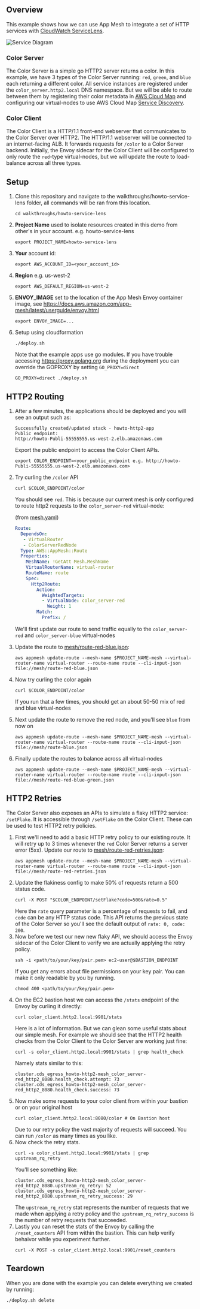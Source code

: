 ## Overview

This example shows how we can use App Mesh to integrate a set of HTTP services with [CloudWatch ServiceLens](https://docs.aws.amazon.com/AmazonCloudWatch/latest/monitoring/ServiceLens.html).

![Service Diagram](./images/service-diagram.png "Service Diagram")

### Color Server

The Color Server is a simple go HTTP2 server returns a color. In this example, we have 3 types of the Color Server running: `red`, `green`, and `blue` each returning a different color. All service instances are registered under the `color_server.http2.local` DNS namespace. But we will be able to route between them by registering their color metadata in [AWS Cloud Map](https://docs.aws.amazon.com/cloud-map/latest/dg/what-is-cloud-map.html) and configuring our virtual-nodes to use AWS Cloud Map [Service Discovery](https://docs.aws.amazon.com/app-mesh/latest/userguide/virtual_nodes.html#create-virtual-node).

### Color Client

The Color Client is a HTTP/1.1 front-end webserver that communicates to the Color Server over HTTP2. The HTTP/1.1 webserver will be connected to an internet-facing ALB. It forwards requests for `/color` to a Color Server backend. Initially, the Envoy sidecar for the Color Client will be configured to only route the `red`-type virtual-nodes, but we will update the route to load-balance across all three types.

## Setup

1. Clone this repository and navigate to the walkthroughs/howto-service-lens folder, all commands will be ran from this location.
    ```
    cd walkthroughs/howto-service-lens
    ```
2. **Project Name** used to isolate resources created in this demo from other's in your account. e.g. howto-service-lens
    ```
    export PROJECT_NAME=howto-service-lens
    ```
3. **Your** account id:
    ```
    export AWS_ACCOUNT_ID=<your_account_id>
    ```
4. **Region** e.g. us-west-2
    ```
    export AWS_DEFAULT_REGION=us-west-2
    ```
5. **ENVOY_IMAGE** set to the location of the App Mesh Envoy container image, see https://docs.aws.amazon.com/app-mesh/latest/userguide/envoy.html
    ```
    export ENVOY_IMAGE=...
    ```
6. Setup using cloudformation
    ```
    ./deploy.sh
    ```
   Note that the example apps use go modules. If you have trouble accessing https://proxy.golang.org during the deployment you can override the GOPROXY by setting `GO_PROXY=direct`
   ```
   GO_PROXY=direct ./deploy.sh
   ```

## HTTP2 Routing

1. After a few minutes, the applications should be deployed and you will see an output such as:
    ```
    Successfully created/updated stack - howto-http2-app
    Public endpoint:
    http://howto-Publi-55555555.us-west-2.elb.amazonaws.com
    ```
    Export the public endpoint to access the Color Client APIs.
    ```
    export COLOR_ENDPOINT=<your_public_endpoint e.g. http://howto-Publi-55555555.us-west-2.elb.amazonaws.com>
    ```
2. Try curling the `/color` API
    ```
    curl $COLOR_ENDPOINT/color
    ```
   You should see `red`. This is because our current mesh is only configured to route http2 requests to the `color_server-red` virtual-node:

   (from [mesh.yaml](./mesh.yaml))
    ```yaml
    Route:
      DependsOn:
       - VirtualRouter
       - ColorServerRedNode
      Type: AWS::AppMesh::Route
      Properties:
        MeshName: !GetAtt Mesh.MeshName
        VirtualRouterName: virtual-router
        RouteName: route
        Spec:
          Http2Route:
            Action:
              WeightedTargets:
              - VirtualNode: color_server-red
                Weight: 1
            Match:
              Prefix: /
    ```
   We'll first update our route to send traffic equally to the `color_server-red` and `color_server-blue` virtual-nodes
4. Update the route to [mesh/route-red-blue.json](./mesh/route-red-blue.json):
    ```
    aws appmesh update-route --mesh-name $PROJECT_NAME-mesh --virtual-router-name virtual-router --route-name route --cli-input-json file://mesh/route-red-blue.json
    ```
5. Now try curling the color again
    ```
    curl $COLOR_ENDPOINT/color
    ```
   If you run that a few times, you should get an about 50-50 mix of red and blue virtual-nodes
6. Next update the route to remove the red node, and you'll see `blue` from now on
    ```
    aws appmesh update-route --mesh-name $PROJECT_NAME-mesh --virtual-router-name virtual-router --route-name route --cli-input-json file://mesh/route-blue.json
    ```
7. Finally update the routes to balance across all virtual-nodes
    ```
    aws appmesh update-route --mesh-name $PROJECT_NAME-mesh --virtual-router-name virtual-router --route-name route --cli-input-json file://mesh/route-red-blue-green.json
    ```

## HTTP2 Retries

The Color Server also exposes an APIs to simulate a flaky HTTP2 service: `/setFlake`. It is accessible through `/setFlake` on the Color Client. These can be used to test HTTP2 retry policies.

1. First we'll need to add a basic HTTP retry policy to our existing route. It will retry up to 3 times whenever the `red` Color Server returns a server error (5xx). Update our route to [mesh/route-red-retries.json](./mesh/route-red-retries.json):
    ```
    aws appmesh update-route --mesh-name $PROJECT_NAME-mesh --virtual-router-name virtual-router --route-name route --cli-input-json file://mesh/route-red-retries.json
    ```
2. Update the flakiness config to make 50% of requests return a 500 status code.
    ```
    curl -X POST "$COLOR_ENDPOINT/setFlake?code=500&rate=0.5"
    ```
   Here the `rate` query parameter is a percentage of requests to fail, and `code` can be any HTTP status code.
   This API returns the previous state of the Color Server so you'll see the default output of `rate: 0, code: 200`.
3. Now before we test our new new flaky API, we should access the Envoy sidecar of the Color Client to verify we are actually applying the retry policy.
    ```
    ssh -i <path/to/your/key/pair.pem> ec2-user@$BASTION_ENDPOINT
    ```
   If you get any errors about file permissions on your key pair. You can make it only readable by you by running.
    ```
    chmod 400 <path/to/your/key/pair.pem>
    ```
4. On the EC2 bastion host we can access the `/stats` endpoint of the Envoy by curling it directly:
    ```
    curl color_client.http2.local:9901/stats
    ```
   Here is a lot of information. But we can glean some useful stats about our simple mesh. For example we should see that the HTTP2 health checks from the Color Client to the Color Server are working just fine:
    ```
    curl -s color_client.http2.local:9901/stats | grep health_check
    ```
   Namely stats similar to this:
    ```
    cluster.cds_egress_howto-http2-mesh_color_server-red_http2_8080.health_check.attempt: 73
    cluster.cds_egress_howto-http2-mesh_color_server-red_http2_8080.health_check.success: 73
    ```
5. Now make some requests to your color client from within your bastion or on your original host
    ```
    curl color_client.http2.local:8080/color # On Bastion host
    ```
   Due to our retry policy the vast majority of requests will succeed. You can run `/color` as many times as you like.
6. Now check the retry stats.
    ```
    curl -s color_client.http2.local:9901/stats | grep upstream_rq_retry
    ```
   You'll see something like:
    ```
    cluster.cds_egress_howto-http2-mesh_color_server-red_http2_8080.upstream_rq_retry: 52
    cluster.cds_egress_howto-http2-mesh_color_server-red_http2_8080.upstream_rq_retry_success: 29
    ```
   The `upstream_rq_retry` stat represents the number of requests that we made when applying a retry policy and the `upstream_rq_retry_success` is the number of retry requests that succeeded.
8. Lastly you can reset the stats of the Envoy by calling the `/reset_counters` API from within the bastion. This can help verify behaivor while you experiment further.
    ```
    curl -X POST -s color_client.http2.local:9901/reset_counters
    ```

## Teardown

When you are done with the example you can delete everything we created by running:
```
./deploy.sh delete
```
